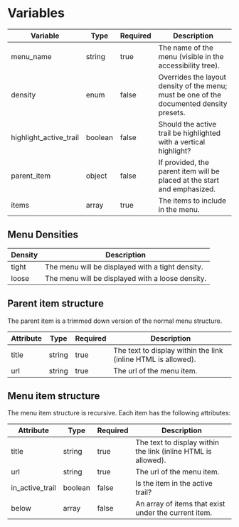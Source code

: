 # Variables

| Variable               | Type    | Required | Description                                                                                       |
|------------------------|---------|----------|---------------------------------------------------------------------------------------------------|
| menu_name              | string  | true     | The name of the menu (visible in the accessibility tree).                                         |
| density                | enum    | false    | Overrides the layout density of the menu; must be one of the documented density presets.          |
| highlight_active_trail | boolean | false    | Should the active trail be highlighted with a vertical highlight?                                 |
| parent_item            | object  | false    | If provided, the parent item will be placed at the start and emphasized.                          |
| items                  | array   | true     | The items to include in the menu.                                                                 |

## Menu Densities

| Density | Description                                      |
|---------|--------------------------------------------------|
| tight   | The menu will be displayed with a tight density. |
| loose   | The menu will be displayed with a loose density. |

## Parent item structure

The parent item is a trimmed down version of the normal menu structure.

| Attribute | Type   | Required | Description                                                   |
|-----------|--------|----------|---------------------------------------------------------------|
| title     | string | true     | The text to display within the link (inline HTML is allowed). | 
| url       | string | true     | The url of the menu item.                                     |

## Menu item structure

The menu item structure is recursive. Each item has the following attributes:

| Attribute       | Type    | Required | Description                                                   |
|-----------------|---------|----------|---------------------------------------------------------------|
| title           | string  | true     | The text to display within the link (inline HTML is allowed). | 
| url             | string  | true     | The url of the menu item.                                     |
| in_active_trail | boolean | false    | Is the item in the active trail?                              |
| below           | array   | false    | An array of items that exist under the current item.          |
